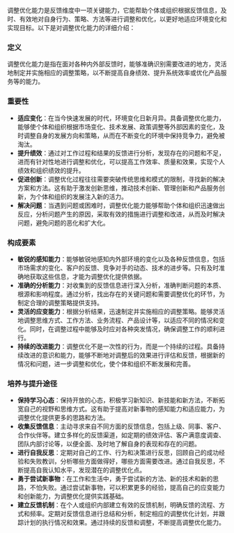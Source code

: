 调整优化能力是反馈维度中一项关键能力，它能帮助个体或组织根据反馈信息，及时、有效地对自身行为、策略、方法等进行调整和优化，以更好地适应环境变化和实现目标。以下是对调整优化能力的详细介绍：

### 定义

调整优化能力是指在面对各种内外部反馈时，能够准确识别需要改进的地方，灵活地制定并实施相应的调整策略，以不断提高自身绩效、提升系统效率或优化产品服务等的能力。

### 重要性

- **适应变化**：在当今快速发展的时代，环境变化日新月异。具备调整优化能力，能够使个体和组织根据市场变化、技术发展、政策调整等外部因素的变化，及时调整自身的发展方向和策略，从而在不断变化的环境中保持竞争力，避免被淘汰。
- **提升绩效**：通过对工作过程和结果的反馈进行分析，发现存在的问题和不足，进而有针对性地进行调整和优化，可以提高工作效率、质量和效果，实现个人绩效和组织绩效的提升。
- **促进创新**：调整优化过程往往需要突破传统思维和模式的限制，寻找新的解决方案和方法。这有助于激发创新思维，推动技术创新、管理创新和产品服务创新，为个体和组织的发展注入新的活力。
- **解决问题**：当遇到问题或困难时，调整优化能力能够帮助个体和组织迅速做出反应，分析问题产生的原因，采取有效的措施进行调整和改进，从而及时解决问题，避免问题的恶化和扩大化。

### 构成要素

- **敏锐的感知能力**：能够敏锐地感知内外部环境的变化以及各种反馈信息，包括市场需求的变化、客户的反馈、竞争对手的动态、技术的进步等。只有及时准确地获取这些信息，才能为调整优化提供依据。
- **准确的分析能力**：对收集到的反馈信息进行深入分析，准确判断问题的本质、根源和影响程度。通过分析，找出存在的关键问题和需要调整优化的环节，为制定合理的调整策略提供支持。
- **灵活的应变能力**：根据分析结果，迅速制定并实施相应的调整策略。能够灵活地调整思维方式、工作方法、业务流程、产品设计等，以适应不同的情况和变化。同时，在调整过程中能够及时应对各种突发情况，确保调整工作的顺利进行。
- **持续的改进能力**：调整优化不是一次性的行为，而是一个持续的过程。具备持续改进的意识和能力，能够不断地对调整后的效果进行评估和反馈，根据新的情况和问题，进一步调整和优化，使个体和组织不断发展和完善。

### 培养与提升途径

- **保持学习心态**：保持开放的心态，积极学习新知识、新技能和新方法，不断拓宽自己的视野和思维方式。这有助于提高对新事物的感知能力和适应能力，为调整优化提供更多的思路和方法。
- **收集反馈信息**：主动寻求来自不同方面的反馈信息，包括上级、同事、客户、合作伙伴等。建立多样化的反馈渠道，如定期的绩效评估、客户满意度调查、团队内部讨论等，以便全面、及时地了解自身的表现和存在的问题。
- **进行自我反思**：定期对自己的工作、行为和决策进行反思，回顾自己的成功经验和失败教训，分析哪些方面做得好，哪些方面需要改进。通过自我反思，不断提高自我认知水平，发现潜在的调整优化点。
- **勇于尝试新事物**：在工作和生活中，勇于尝试新的方法、新的技术和新的思路，不怕失败。通过尝试新事物，可以积累更多的经验，提高自己的应变能力和创新能力，为调整优化提供实践基础。
- **建立反馈机制**：在个人或组织内部建立有效的反馈机制，明确反馈的流程、方式和频率。定期对反馈信息进行总结和分析，制定相应的调整优化计划，并跟踪计划的执行情况和效果。通过持续的反馈和调整，不断提高调整优化能力。
